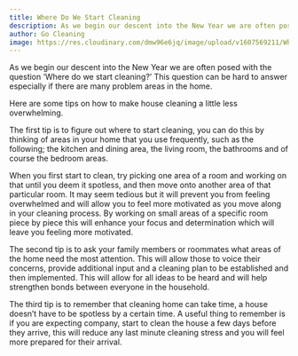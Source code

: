 ```yaml
---
title: Where Do We Start Cleaning
description: As we begin our descent into the New Year we are often posed with the question 'Where do we ...
author: Go Cleaning
image: https://res.cloudinary.com/dmw96e6jq/image/upload/v1607569211/Where_Do_We_Start_Cleaning_xqwlup.jpg
---
```


As we begin our descent into the New Year we are often posed with the question ‘Where do we start cleaning?’ This question can be hard to answer especially if there are many problem areas in the home.

Here are some tips on how to make house cleaning a little less overwhelming.

The first tip is to figure out where to start cleaning, you can do this by thinking of areas in your home that you use frequently, such as the following; the kitchen and dining area, the living room, the bathrooms and of course the bedroom areas.

When you first start to clean, try picking one area of a room and working on that until you deem it spotless, and then move onto another area of that particular room. It may seem tedious but it will prevent you from feeling overwhelmed and will allow you to feel more motivated as you move along in your cleaning process. By working on small areas of a specific room piece by piece this will enhance your focus and determination which will leave you feeling more motivated.

The second tip is to ask your family members or roommates what areas of the home need the most attention. This will allow those to voice their concerns, provide additional input and a cleaning plan to be established and then implemented. This will allow for all ideas to be heard and will help strengthen bonds between everyone in the household.

The third tip is to remember that cleaning home can take time, a house doesn’t have to be spotless by a certain time. A useful thing to remember is if you are expecting company, start to clean the house a few days before they arrive, this will reduce any last minute cleaning stress and you will feel more prepared for their arrival.